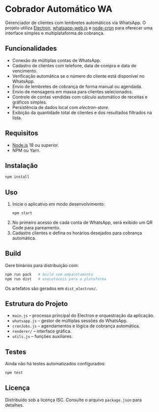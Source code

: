 # Cobrador Automático WA

Gerenciador de clientes com lembretes automáticos via WhatsApp. O projeto utiliza [Electron](https://www.electronjs.org/), [whatsapp-web.js](https://github.com/pedroslopez/whatsapp-web.js) e [node-cron](https://www.npmjs.com/package/node-cron) para oferecer uma interface simples e multiplataforma de cobrança.

## Funcionalidades
- Conexão de múltiplas contas de WhatsApp.
- Cadastro de clientes com telefone, data de compra e data de vencimento.
- Verificação automática se o número do cliente está disponível no WhatsApp.
- Envio de lembretes de cobrança de forma manual ou agendada.
- Envio de mensagens em massa para clientes selecionados.
- Controle de contas vendidas com cálculo automático de receitas e gráficos simples.
- Persistência de dados local com *electron-store*.
- Exibição da quantidade total de clientes e dos resultados filtrados na lista.

## Requisitos
- [Node.js](https://nodejs.org/) 18 ou superior.
- NPM ou Yarn.

## Instalação
```bash
npm install
```

## Uso
1. Inicie o aplicativo em modo desenvolvimento:
   ```bash
   npm start
   ```
2. No primeiro acesso de cada conta de WhatsApp, será exibido um QR Code para pareamento.
3. Cadastre clientes e defina os horários desejados para cobrança automática.

## Build
Gere binários para distribuição com:
```bash
npm run pack   # build sem empacotamento
npm run dist   # executáveis para a plataforma
```
Os artefatos são gerados em `dist_electron/`.

## Estrutura do Projeto
- `main.js` – processo principal do Electron e orquestração da aplicação.
- `whatsapp.js` – gestor de múltiplas sessões do WhatsApp.
- `cronJobs.js` – agendamentos e lógica de cobrança automática.
- `renderer/` – interface gráfica.
- `utils.js` – funções auxiliares.

## Testes
Ainda não há testes automatizados configurados:
```bash
npm test
```

## Licença
Distribuído sob a licença ISC. Consulte o arquivo `package.json` para detalhes.
